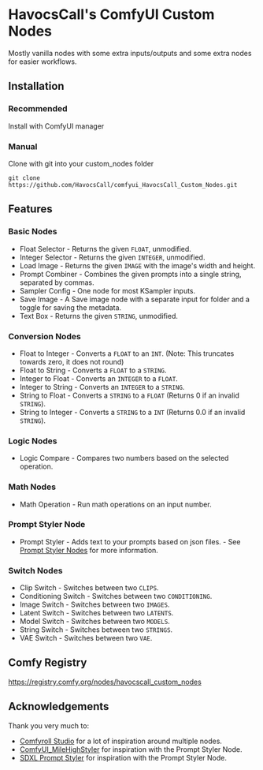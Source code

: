 # HavocsCall's ComfyUI Custom Nodes
Mostly vanilla nodes with some extra inputs/outputs and some extra nodes for easier workflows.

## Installation
### Recommended
Install with ComfyUI manager
### Manual
Clone with git into your custom_nodes folder
```
git clone https://github.com/HavocsCall/comfyui_HavocsCall_Custom_Nodes.git
``` 

## Features
### Basic Nodes
- Float Selector - Returns the given `FLOAT`, unmodified.
- Integer Selector - Returns the given `INTEGER`, unmodified.
- Load Image - Returns the given `IMAGE` with the image's width and height.
- Prompt Combiner - Combines the given prompts into a single string, separated by commas.
- Sampler Config - One node for most KSampler inputs.
- Save Image - A Save image node with a separate input for folder and a toggle for saving the metadata.
- Text Box - Returns the given `STRING`, unmodified.

### Conversion Nodes
- Float to Integer - Converts a `FLOAT` to an `INT`. (Note: This truncates towards zero, it does not round)
- Float to String - Converts a `FLOAT` to a `STRING`.
- Integer to Float - Converts an `INTEGER` to a `FLOAT`.
- Integer to String - Converts an `INTEGER` to a `STRING`.
- String to Float - Converts a `STRING` to a `FLOAT` (Returns 0 if an invalid `STRING`).
- String to Integer - Converts a `STRING` to a `INT` (Returns 0.0 if an invalid `STRING`).

### Logic Nodes
- Logic Compare - Compares two numbers based on the selected operation.

### Math Nodes
- Math Operation - Run math operations on an input number.

### Prompt Styler Node
- Prompt Styler - Adds text to your prompts based on json files. - See [Prompt Styler Nodes](https://github.com/HavocsCall/ComfyUI_HavocsCall_Custom_Nodes/wiki/Prompt-Styler-Nodes) for more information.

### Switch Nodes
- Clip Switch - Switches between two `CLIPS`.
- Conditioning Switch - Switches between two `CONDITIONING`.
- Image Switch - Switches between two `IMAGES`.
- Latent Switch - Switches between two `LATENTS`.
- Model Switch - Switches between two `MODELS`.
- String Switch - Switches between two `STRINGS`.
- VAE Switch - Switches between two `VAE`.

## Comfy Registry
https://registry.comfy.org/nodes/havocscall_custom_nodes

## Acknowledgements
Thank you very much to:
- [Comfyroll Studio](https://github.com/Suzie1/ComfyUI_Comfyroll_CustomNodes) for a lot of inspiration around multiple nodes.
- [ComfyUI_MileHighStyler](https://github.com/TripleHeadedMonkey/ComfyUI_MileHighStyler) for inspiration with the Prompt Styler Node.
- [SDXL Prompt Styler](https://github.com/twri/sdxl_prompt_styler) for inspiration with the Prompt Styler Node.
